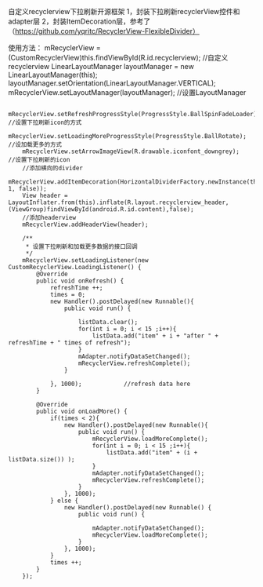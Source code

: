 自定义recyclerview下拉刷新开源框架
1，封装下拉刷新recyclerView控件和adapter层
2，封装ItemDecoration层，参考了（https://github.com/yqritc/RecyclerView-FlexibleDivider）

使用方法：
        mRecyclerView = (CustomRecyclerView)this.findViewById(R.id.recyclerview);   //自定义recyclerview
        LinearLayoutManager layoutManager = new LinearLayoutManager(this);
        layoutManager.setOrientation(LinearLayoutManager.VERTICAL);
        mRecyclerView.setLayoutManager(layoutManager);                                //设置LayoutManager

        mRecyclerView.setRefreshProgressStyle(ProgressStyle.BallSpinFadeLoader);    //设置下拉刷新icon的方式
        mRecyclerView.setLoadingMoreProgressStyle(ProgressStyle.BallRotate);         //设加载更多的方式
        mRecyclerView.setArrowImageView(R.drawable.iconfont_downgrey);              //设置下拉刷新的icon
        //添加横向的divider
        mRecyclerView.addItemDecoration(HorizontalDividerFactory.newInstance(this).createDividerByColorId(R.color.colorAccent, 1, false));
        View header =   LayoutInflater.from(this).inflate(R.layout.recyclerview_header, (ViewGroup)findViewById(android.R.id.content),false);
        //添加headerview
        mRecyclerView.addHeaderView(header);

        /**
         * 设置下拉刷新和加载更多数据的接口回调
         */
        mRecyclerView.setLoadingListener(new CustomRecyclerView.LoadingListener() {
            @Override
            public void onRefresh() {
                refreshTime ++;
                times = 0;
                new Handler().postDelayed(new Runnable(){
                    public void run() {

                        listData.clear();
                        for(int i = 0; i < 15 ;i++){
                            listData.add("item" + i + "after " + refreshTime + " times of refresh");
                        }
                        mAdapter.notifyDataSetChanged();
                        mRecyclerView.refreshComplete();
                    }

                }, 1000);            //refresh data here
            }

            @Override
            public void onLoadMore() {
                if(times < 2){
                    new Handler().postDelayed(new Runnable(){
                        public void run() {
                            mRecyclerView.loadMoreComplete();
                            for(int i = 0; i < 15 ;i++){
                                listData.add("item" + (i + listData.size()) );
                            }
                            mAdapter.notifyDataSetChanged();
                            mRecyclerView.refreshComplete();
                        }
                    }, 1000);
                } else {
                    new Handler().postDelayed(new Runnable() {
                        public void run() {

                            mAdapter.notifyDataSetChanged();
                            mRecyclerView.loadMoreComplete();
                        }
                    }, 1000);
                }
                times ++;
            }
        });
